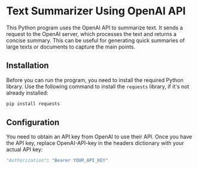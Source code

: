 # Text Summarizer Using OpenAI API

This Python program uses the OpenAI API to summarize text. It sends a request to the OpenAI server, which processes the text and returns a concise summary. This can be useful for generating quick summaries of large texts or documents to capture the main points.

## Installation

Before you can run the program, you need to install the required Python library. Use the following command to install the `requests` library, if it's not already installed:

```bash
pip install requests
```

## Configuration
You need to obtain an API key from OpenAI to use their API. Once you have the API key, replace OpenAI-API-key in the headers dictionary with your actual API key:

```python
"Authorization": "Bearer YOUR_API_KEY"
```

